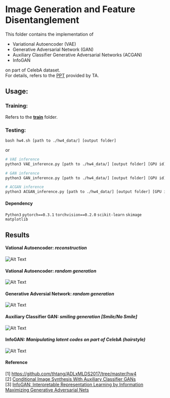 # Image Generation and Feature Disentanglement
This folder contains the implementation of
* Variational Autoencoder (VAE)
* Generative Adversarial Network (GAN)
* Auxiliary Classifier Generative Adversarial Networks (ACGAN)
* InfoGAN

on part of CelebA dataset. <br>
For details, refers to the [PPT](https://github.com/thtang/DLCV2018SPRING/blob/master/hw4/dlcv_hw4.pdf) provided by TA.
## Usage:
### Training:
Refers to the **[train](https://github.com/thtang/DLCV2018SPRING/tree/master/hw4/train)** folder.
### Testing:
```
bash hw4.sh [path to ./hw4_data/] [output folder]
```
or 
```bash
# VAE inference
python3 VAE_inference.py [path to ./hw4_data/] [output folder] [GPU id] [model path]

# GAN inference
python3 GAN_inference.py [path to ./hw4_data/] [output folder] [GPU id] [model path]

# ACGAN inference
python3 ACGAN_inference.py [path to ./hw4_data/] [output folder] [GPU id] [model path]
```
#### Dependency
`Python3` `pytorch==0.3.1` `torchvision==0.2.0` `scikit-learn` `skimage` `matplotlib`

## Results
#### Vational Autoencoder: *reconstruction*
![Alt Text](https://github.com/thtang/DLCV2018SPRING/blob/master/hw4/gif/VAE_reconstruction.gif)
#### Vational Autoencoder: *random generation*
![Alt Text](https://github.com/thtang/DLCV2018SPRING/blob/master/hw4/gif/VAE_random.gif)
#### Generative Adversial Network: *random generation*
![Alt Text](https://github.com/thtang/DLCV2018SPRING/blob/master/hw4/gif/GAN.gif)
#### Auxiliary Classifier GAN: *smiling generation [Smile/No Smile]*
![Alt Text](https://github.com/thtang/DLCV2018SPRING/blob/master/hw4/gif/ACGAN.gif)
#### InfoGAN: *Manipulating latent codes on part of CelebA (hairstyle)*
![Alt Text](https://github.com/thtang/DLCV2018SPRING/blob/master/hw4/gif/InfoGAN.gif)

#### Reference
[1] https://github.com/thtang/ADLxMLDS2017/tree/master/hw4 <br>
[2] [Conditional Image Synthesis With Auxiliary Classifier GANs](https://arxiv.org/abs/1610.09585) <br>
[3] [InfoGAN: Interpretable Representation Learning by Information Maximizing Generative Adversarial Nets
](https://arxiv.org/abs/1606.03657)
